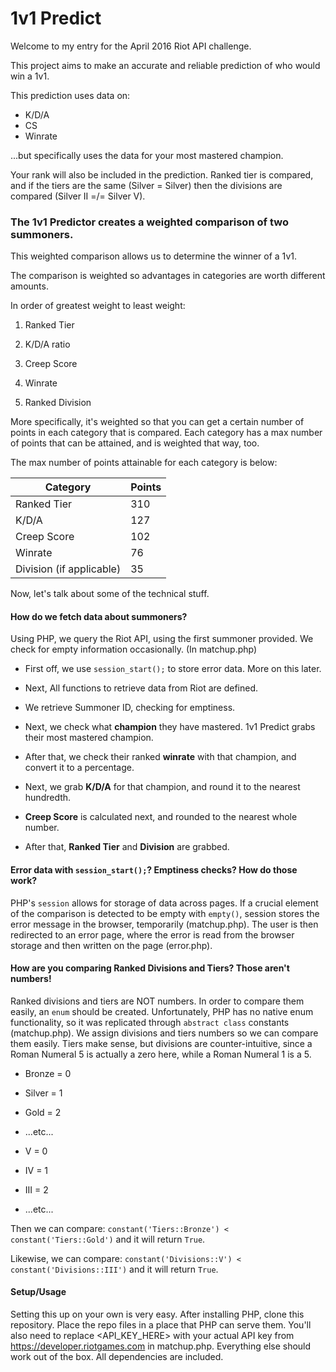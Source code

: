 # 1v1 Predict

Welcome to my entry for the April 2016 Riot API challenge.


This project aims to make an accurate and reliable prediction of who would win a 1v1.


This prediction uses data on:

* K/D/A
* CS
* Winrate

...but specifically uses the data for your most mastered champion.


Your rank will also be included in the prediction.
Ranked tier is compared, and if the tiers are the same (Silver = Silver) then the divisions are compared (Silver II =/= Silver V).


### The 1v1 Predictor creates a weighted comparison of two summoners.

This weighted comparison allows us to determine the winner of a 1v1.


The comparison is weighted so advantages in categories are worth different amounts.

In order of greatest weight to least weight:


1. Ranked Tier

2. K/D/A ratio

3. Creep Score

4. Winrate

5. Ranked Division


More specifically, it's weighted so that you can get a certain number of points in each category that is compared. Each category has a max number of points that can be attained, and is weighted that way, too.


The max number of points attainable for each category is below:

| Category | Points |
| -------------- | --------- |
| Ranked Tier | 310 |
| K/D/A | 127 |
| Creep Score | 102 |
| Winrate | 76 |
| Division (if applicable) | 35 |


Now, let's talk about some of the technical stuff.

#### How do we fetch data about summoners?

Using PHP, we query the Riot API, using the first summoner provided. We check for empty information occasionally. (In matchup.php)

* First off, we use `session_start();` to store error data. More on this later.

* Next, All functions to retrieve data from Riot are defined.

* We retrieve Summoner ID, checking for emptiness.

* Next, we check what __champion__ they have mastered. 1v1 Predict grabs their most mastered champion.

* After that, we check their ranked __winrate__ with that champion, and convert it to a percentage.

* Next, we grab __K/D/A__ for that champion, and round it to the nearest hundredth.

* __Creep Score__ is calculated next, and rounded to the nearest whole number.

* After that, __Ranked Tier__ and __Division__ are grabbed.

#### Error data with `session_start();`? Emptiness checks? How do those work?

PHP's `session` allows for storage of data across pages. If a crucial element of the comparison is detected to be empty with `empty()`, session stores the error message in the browser, temporarily (matchup.php). The user is then redirected to an error page, where the error is read from the browser storage and then written on the page (error.php).

#### How are you comparing Ranked Divisions and Tiers? Those aren't numbers!

Ranked divisions and tiers are NOT numbers. In order to compare them easily, an `enum` should be created. Unfortunately, PHP has no native enum functionality, so it was replicated through `abstract class` constants (matchup.php). We assign divisions and tiers numbers so we can compare them easily. Tiers make sense, but divisions are counter-intuitive, since a Roman Numeral 5 is actually a zero here, while a Roman Numeral 1 is a 5.

* Bronze = 0
* Silver = 1
* Gold = 2
* ...etc...

* V = 0
* IV = 1
* III = 2
* ...etc...


Then we can compare: `constant('Tiers::Bronze') < constant('Tiers::Gold')` and it will return `True`.

Likewise, we can compare: `constant('Divisions::V') < constant('Divisions::III')` and it will return `True`.

#### Setup/Usage

Setting this up on your own is very easy. After installing PHP, clone this repository. Place the repo files in a place that PHP can serve them. You'll also need to replace <API_KEY_HERE> with your actual API key from https://developer.riotgames.com in matchup.php. Everything else should work out of the box. All dependencies are included.
